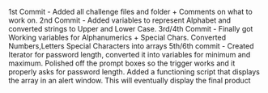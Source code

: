 1st Commit - Added all challenge files and folder + Comments on what to work on. 
2nd Commit - Added variables to represent Alphabet and converted strings to Upper and Lower Case.
3rd/4th Commit - Finally got Working variables for Alphanumerics + Special Chars. Converted Numbers,Letters Special Characters into arrays
5th/6th commit - Created Iterator for password length, converted it into variables for minimum and maximum. Polished off the prompt boxes so the trigger works and it properly asks for password length. Added a functioning script that displays the array in an alert window. This will eventually display the final product